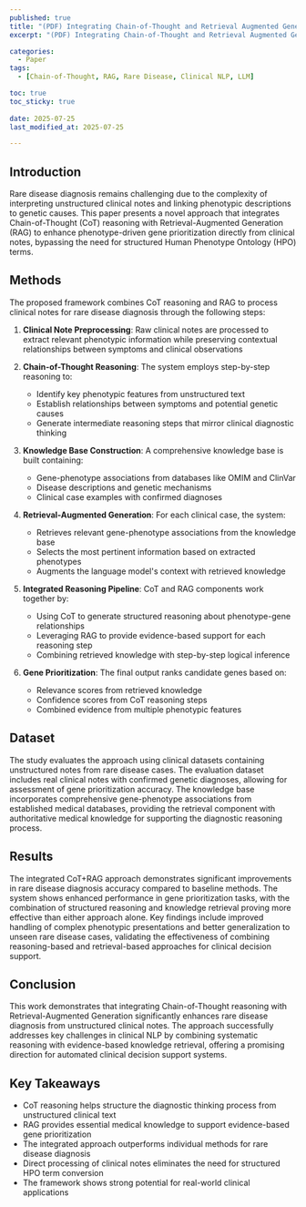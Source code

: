 ```yaml
---
published: true
title: "(PDF) Integrating Chain-of-Thought and Retrieval Augmented Generation Enhances Rare Disease Diagnosis from Clinical Notes"
excerpt: "(PDF) Integrating Chain-of-Thought and Retrieval Augmented Generation Enhances Rare Disease Diagnosis from Clinical Notes 논문 요약"

categories:
  - Paper
tags:
  - [Chain-of-Thought, RAG, Rare Disease, Clinical NLP, LLM]

toc: true
toc_sticky: true
 
date: 2025-07-25
last_modified_at: 2025-07-25

---
```


## Introduction

Rare disease diagnosis remains challenging due to the complexity of interpreting unstructured clinical notes and linking phenotypic descriptions to genetic causes. This paper presents a novel approach that integrates Chain-of-Thought (CoT) reasoning with Retrieval-Augmented Generation (RAG) to enhance phenotype-driven gene prioritization directly from clinical notes, bypassing the need for structured Human Phenotype Ontology (HPO) terms.

## Methods

The proposed framework combines CoT reasoning and RAG to process clinical notes for rare disease diagnosis through the following steps:

1. **Clinical Note Preprocessing**: Raw clinical notes are processed to extract relevant phenotypic information while preserving contextual relationships between symptoms and clinical observations

2. **Chain-of-Thought Reasoning**: The system employs step-by-step reasoning to:
   - Identify key phenotypic features from unstructured text
   - Establish relationships between symptoms and potential genetic causes
   - Generate intermediate reasoning steps that mirror clinical diagnostic thinking

3. **Knowledge Base Construction**: A comprehensive knowledge base is built containing:
   - Gene-phenotype associations from databases like OMIM and ClinVar
   - Disease descriptions and genetic mechanisms
   - Clinical case examples with confirmed diagnoses

4. **Retrieval-Augmented Generation**: For each clinical case, the system:
   - Retrieves relevant gene-phenotype associations from the knowledge base
   - Selects the most pertinent information based on extracted phenotypes
   - Augments the language model's context with retrieved knowledge

5. **Integrated Reasoning Pipeline**: CoT and RAG components work together by:
   - Using CoT to generate structured reasoning about phenotype-gene relationships
   - Leveraging RAG to provide evidence-based support for each reasoning step
   - Combining retrieved knowledge with step-by-step logical inference

6. **Gene Prioritization**: The final output ranks candidate genes based on:
   - Relevance scores from retrieved knowledge
   - Confidence scores from CoT reasoning steps
   - Combined evidence from multiple phenotypic features





## Dataset

The study evaluates the approach using clinical datasets containing unstructured notes from rare disease cases. The evaluation dataset includes real clinical notes with confirmed genetic diagnoses, allowing for assessment of gene prioritization accuracy. The knowledge base incorporates comprehensive gene-phenotype associations from established medical databases, providing the retrieval component with authoritative medical knowledge for supporting the diagnostic reasoning process.

## Results

The integrated CoT+RAG approach demonstrates significant improvements in rare disease diagnosis accuracy compared to baseline methods. The system shows enhanced performance in gene prioritization tasks, with the combination of structured reasoning and knowledge retrieval proving more effective than either approach alone. Key findings include improved handling of complex phenotypic presentations and better generalization to unseen rare disease cases, validating the effectiveness of combining reasoning-based and retrieval-based approaches for clinical decision support.

## Conclusion

This work demonstrates that integrating Chain-of-Thought reasoning with Retrieval-Augmented Generation significantly enhances rare disease diagnosis from unstructured clinical notes. The approach successfully addresses key challenges in clinical NLP by combining systematic reasoning with evidence-based knowledge retrieval, offering a promising direction for automated clinical decision support systems.

## Key Takeaways

- CoT reasoning helps structure the diagnostic thinking process from unstructured clinical text
- RAG provides essential medical knowledge to support evidence-based gene prioritization
- The integrated approach outperforms individual methods for rare disease diagnosis
- Direct processing of clinical notes eliminates the need for structured HPO term conversion
- The framework shows strong potential for real-world clinical applications